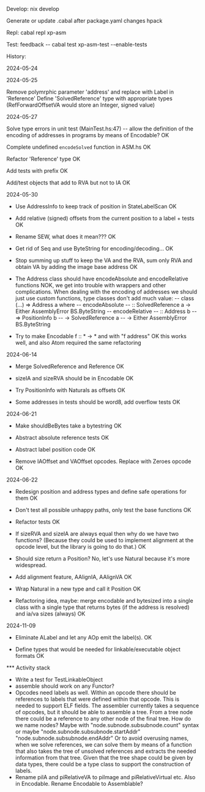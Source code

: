 Develop:
nix develop

Generate or update .cabal after package.yaml changes
hpack

Repl:
cabal repl xp-asm

Test: 
feedback -- cabal test xp-asm-test --enable-tests

History: 

2024-05-24

2024-05-25

Remove polymrphic parameter 'address' and replace with Label in 'Reference'
Define 'SolvedReference' type with appropriate types
    (RefForwardOffsetVA would store an Integer, signed value)

2024-05-27

Solve type errors in unit test (MainTest.hs:47) -- allow the definition of
    the encoding of addresses in programs by means of Encodable?
    OK

Complete undefined `encodeSolved` function in ASM.hs
    OK

Refactor 'Reference' type
    OK

Add tests with prefix
    OK

Add/test objects that add to RVA but not to IA
    OK

2024-05-30

- Use AddressInfo to keep track of position in StateLabelScan
  OK

- Add relative (signed) offsets from the current position to a label + tests
  OK

- Rename SEW, what does it mean???
  OK

- Get rid of Seq and use ByteString for encoding/decoding...
  OK

- Stop summing up stuff to keep the VA and the RVA, sum only RVA and 
  obtain VA by adding the image base address
  OK

- The Address class should have encodeAbsolute and encodeRelative functions
  NOK, we get into trouble with wrappers and other complications. When dealing
  with the encoding of addresses we should just use custom functions, type 
  classes don't add much value:
  -- class (...) => Address a where
  --   encodeAbsolute
  --     :: SolvedReference a -> Either AssemblyError BS.ByteString
  --   encodeRelative
  --     :: Address b
  --     => PositionInfo b
  --     -> SolvedReference a
  --     -> Either AssemblyError BS.ByteString

- Try to make Encodable f :: * -> * and with "f address" 
  OK this works well, and also Atom required the same refactoring

2024-06-14

- Merge SolvedReference and Reference
    OK

- sizeIA and sizeRVA should be in Encodable
    OK

- Try PositionInfo with Naturals as offsets
    OK

- Some addresses in tests should be word8, add overflow tests
    OK

2024-06-21

- Make shouldBeBytes take a bytestring
    OK

- Abstract absolute reference tests
    OK

- Abstract label position code
    OK

- Remove IAOffset and VAOffset opcodes. Replace with Zeroes opcode
    OK

2024-06-22

- Redesign position and address types and define safe operations for them
    OK

- Don't test all possible unhappy paths, only test the base functions
    OK

- Refactor tests 
    OK

- If sizeRVA and sizeIA are always equal then why do we have two functions?
    (Because they could be used to implement alignment at the opcode level,
    but the library is going to do that.)
    OK

- Should size return a Position?
    No, let's use Natural because it's more widespread.

- Add alignment feature, AAlignIA, AAlignVA
    OK

- Wrap Natural in a new type and call it Position
    OK

- Refactoring idea, maybe: merge encodable and bytesized into a single class
  with a single type that returns bytes (if the address is resolved) and ia/va sizes (always)
    OK


2024-11-09

- Eliminate ALabel and let any AOp emit the label(s).
    OK

- Define types that would be needed for linkable/executable object formats
    OK

*** Activity stack

- Write a test for TestLinkableObject
- assemble should work on any Functor?
- Opcodes need labels as well. Within an opcode there should be references to
  labels that were defined within that opcode. This is needed to support ELF 
  fields. The assembler currently takes a sequence of opcodes, but it should 
  be able to assemble a tree. From a tree node there could be a reference to 
  any other node of the final tree. How do we name nodes? Maybe with 
  "node.subnode.subsubnode.count" syntax or maybe
  "node.subnode.subsubnode.startAddr"
  "node.subnode.subsubnode.endAddr"
  Or to avoid overusing names, when we solve references, we can solve them by 
  means of a function that also takes the tree of unsolved references and 
  extracts the needed information from that tree.
  Given that the tree shape could be given by data types, there could be 
  a type class to support the construction of labels.
- Rename piIA and piRelativeVA to piImage and piRelativeVirtual etc. Also in 
  Encodable. Rename Encodable to Assemblable?
